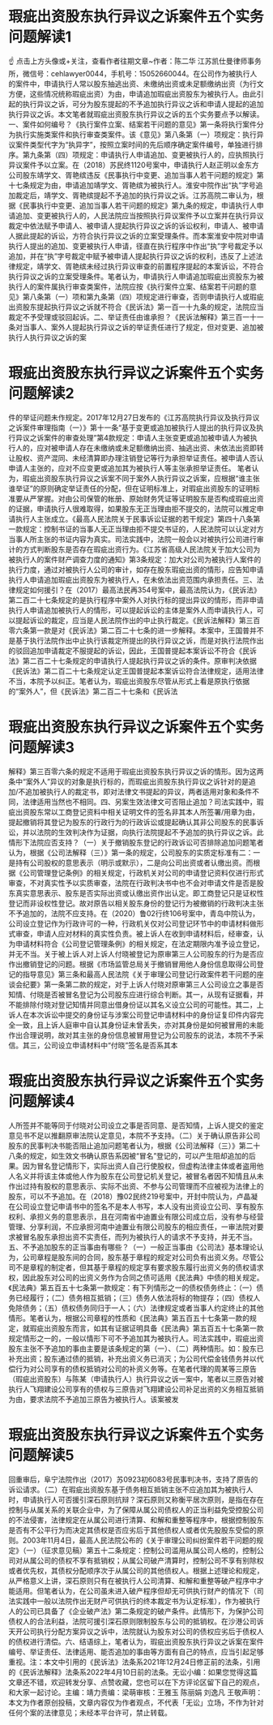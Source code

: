 # 瑕疵出资股东执行异议之诉案件五个实务问题解读1

☝ 点击上方头像或+关注，查看作者往期文章~作者：陈二华 江苏凯仕曼律师事务所，微信号：cehlawyer0044，手机号：15052660044。在公司作为被执行人的案件中，申请执行人常以股东抽逃出资、未缴纳出资或未足额缴纳出资（为行文方便，这些情况统称瑕疵出资）为由，申请追加瑕疵出资股东为被执行人。由此引起的执行异议之诉，可分为股东提起的不予追加执行异议之诉和申请人提起的追加执行异议之诉。本文笔者就瑕疵出资股东执行异议之诉的五个实务要点予以解读。一、案件如何编号？《执行案件立案、结案若干问题的意见》第一条将执行案件分为执行实施类案件和执行审查类案件。该《意见》第八条第（一）项规定：执行异议案件类型代字为“执异字”，按照立案时间的先后顺序确定案件编号，单独进行排序。第九条第（四）项规定：申请执行人申请追加、变更被执行人的，应执照执行异议案件予以立案。在（2018）苏民终1120号案中，申请执行人赵正明以金东方公司股东靖学文、胥艳缤违反《民事执行中变更、追加当事人若干问题的规定》第十七条规定为由，申请追加靖学文、胥艳缤为被执行人。淮安中院作出“执”字号追加裁定后，靖学文、胥艳缤提起不予追加的执行异议之诉。江苏高院二审认为，根据《民事执行中变更、追加当事人若干问题的规定》第九条的规定，申请执行人申请追加、变更被执行人的，人民法院应当按照执行异议案件予以立案并在执行异议裁定中依法赋予申请人、被申请人提起执行异议之诉的诉讼权利，申请人、被申请人据此提起的诉讼，方符合执行异议之诉的立案受理条件。而本案淮安中院对申请执行人提出的追加、变更被执行人申请，径直在执行程序中作出“执”字号裁定予以追加，并在“执”字号裁定中赋予被申请人提起执行异议之诉的权利，违反了上述法律规定，靖学文、胥艳缤未经过执行异议审查的前置程序提起的本案诉讼，不符合执行异议之诉的立案受理条件。笔者认为，申请执行人申请追加瑕疵出资股东为被执行人的案件属执行审查类案件，法院应按《执行案件立案、结案若干问题的意见》第八条第（一）项和第九条第（四）项规定进行审查，否则申请执行人或瑕疵出资股东提起执行异议之诉就不符合《民诉法》第一百一十九条的规定，法院应当裁定不予受理或驳回起诉。二、举证责任由谁承担？《民诉法解释》第三百一十一条对当事人、案外人提起执行异议之诉的举证责任进行了规定，但对变更、追加被执行人执行异议之诉的案

# 瑕疵出资股东执行异议之诉案件五个实务问题解读2

件的举证问题未作规定。2017年12月27日发布的《江苏高院执行异议及执行异议之诉案件审理指南（一）》第十一条“基于变更或追加被执行人提出的执行异议及执行异议之诉案件的审查处理”第4款规定：申请人主张变更或追加被申请人为被执行人的，应对被申请人存在未缴纳或未足额缴纳出资、抽逃出资、未依法出资即转让股权、资产混同、未经清算即办理注销登记等行为承担举证责任。被申请人否认申请人主张的，应对不应变更或追加其为被执行人等主张承担举证责任。 笔者认为，瑕疵出资股东执行异议之诉案不同于案外人执行异议之诉案，应根据“谁主张谁举证”的原则确定举证责任的分配，但在证明标准上，对瑕疵出资股东的证明标准要从严掌握。对由公司保管的帐册、原始财务凭证等证明股东是否构成瑕疵出资的证据，申请执行人很难取得，如果股东无正当理由拒不提交的，法院可以推定申请执行人主张成立。《最高人民法院关于民事诉讼证据的若干规定》第四十八条第一款规定：控制书证的当事人无正当理由拒不提交书证的，人民法院可以认定对方当事人所主张的书证内容为真实。司法实践中，法院一般会以对被执行公司进行审计的方式判断股东是否存在瑕疵出资行为。《江苏省高级人民法院关于加大公司为被执行人的案件财产调查力度的通知》第3条规定：加大对公司为被执行人案件的执行力度，通过对被执行人公司的审计，如存在股东瑕疵出资的情形，应告知申请执行人申请追加瑕疵出资股东为被执行人，在未依法出资范围内承担责任。三、法律规定如何援引？在（2017）最高法民再354号案中，最高法院认为，《民诉法》第二百二十七条规定的是执行程序中案外人对执行标的提出异议的情形，而非申请执行人申请追加被执行人的情形，可以提起诉讼的主体是案外人而申请执行人，可以提起诉讼的裁定，应当是人民法院作出的中止执行裁定。《民诉法解释》第三百零六条第一款是对《民诉法》第二百二十七条的进一步解释。本案中，王国普并不是基于执行法院作出中止执行该裁定所提出的执行异议之诉，而是对执行法院作出的驳回追加申请裁定不服提起的诉讼，因此，王国普提起本案诉讼不符合《民诉法》第二百二十七条规定的申请执行人提起执行异议之诉的条件。原审判决依据《民诉法》第二百二十七条规定认定王国普提起本案诉讼符合法律规定，适用法律不当，本院予以纠正。笔者认为，瑕疵出资股东尽管从形式上看是原执行依据的“案外人”，但《民诉法》第二百二十七条和《民诉法

# 瑕疵出资股东执行异议之诉案件五个实务问题解读3

解释》第三百零六条的规定不适用于瑕疵出资股东执行异议之诉的情形。因为这两条中“案外人”异议的对象是执行标的，而瑕疵出资股东执行异议之诉针对的是追加/不追加被执行人的裁定书，即对法律文书提起的异议，两者适用对象和条件不同，法律适用当然也不相同。四、另案生效法律文可否阻止追加？司法实践中，瑕疵出资股东常以工商登记资料中相关证明文件的签名非其本人所签署/用章为由，提起撤销将其登记为股东的行政行为的行政诉讼或提起确认其非公司股东的民事诉讼，并以法院的生效判决作为证据，向执行法院提起不予追加的执行异议之诉。此情形下法院应否支持？（一）关于撤销股东登记的行政诉讼可否排除追加问题笔者认为，根据《公司法解释（三）》第一条的规定，公司股东的实质定标准有二：一是持有公司股权的意思表示（明示或默示），二是向公司出资或者认缴出资。而根据《公司管理登记条例》的相关规定，行政机关对公司的申请登记资料仅进行形式审查，不对真实性予以实质审查，法院在行政判决书中也不会对申请文件是否是股东真实意思表示、股东是否实际出资或认缴出资作出认定。即工商登记只是证权性登记而非设权性登记。故对原告以相关股东身份的登记行为被撤销的行政判决主张不予追加的，法院不应支持。在（2020）鲁02行终106号案中，青岛中院认为，公司设立登记作为行政许可的一种，行政机关仅对公司登记环节中的申请材料做形式审查，申请人应对材料的真实性负责。被上诉人在收到申请材料后，经审查，认为申请材料符合《公司登记管理条例》的相关规定，在法定期限内准予设立登记，并无不当。关于被上诉人对上诉人付晓被登记为原审第三人公司股东的行为是否应作出撤销登记的问题。根据《市场监管总局关于撤销冒用他人身份信息取得公司登记的指导意见》第三条和最高人民法院《关于审理公司登记行政案件若干问题的座谈会纪要》第一条第二款的规定，对于上诉人付晓对原审第三人公司设立之事是否知情、付晓是否被冒名登记为公司股东应进行综合判断。其一，从现有证据看，并不能排除付晓对登记知情并同意出借身份证以其名义设立公司的可能性。其二，上诉人在本次诉讼中提交的身份证与涉案公司登记申请材料中的身份证复印件内容完全一致，且上诉人庭审中自认其身份证未曾丢失，亦对其身份是如何被冒用的未能作出合理说明，故对其主张的身份信息被冒用登记为公司股东的说法，本院不予采信。其三，公司设立申请材料中“付晓”签名是否系其本

# 瑕疵出资股东执行异议之诉案件五个实务问题解读4

人所签并不能等同于付晓对公司设立之事是否同意、是否知情，上诉人提交的鉴定意见书不足以推翻原审法院认定意见，本院不予支持。（二）关于确认原告非公司股东的民事判决书能否阻止追加问题笔者认为，根据《公司法解释（三）》第二十八条的规定，如生效文书确认原告系因被“冒名”登记的，可以产生阻却追加的后果。因为冒名登记情形下，实际出资人自己行使股权，但虚构法律主体或者盗用他人名义并将该主体或他人作为股东在公司登记机关登记，被冒名者因不知情且从未作出过持有股权的意思表示、实际不出资、不参与公司管理而不应被视为法律上的股东，可以不予追加。在（2018）豫02民终219号案中，开封中院认为，卢晶凝在公司设立登记申请书中的签名不是本人书写，本人没有出资设立公司、享有股东权利、承担义务的意思表示，且在河南省中迪置业有限公司成立后，没有参与经营管理、分享利润，不应承担河南中迪置业有限公司股东的相应责任，一审法院对要求被冒名股东承担出资不实责任，而列为被执行人的请求不予支持，并无不当。五、不予追加股东的正当事由有哪些？（一）一般正当事由《公司法》基本理论认为，公司章程是股东间的合同，股东基于章程的规定对公司负有出资义务。尽管公司不是章程的制定者，但其基于章程的规定享有要求股东履行出资义务的债权请求权，因此股东对公司的出资义务作为合同之债可适用《民法典》中债的相关规定。《民法典》第五百五十七条第一款规定：有下列情形之一的债权债务终止：（一）债务已经履行；（二）债务相互抵销；（三）债务人依法将标的物提存；（四）债权人免除债务；（五）债权债务同归于一人；（六）法律规定或者当事人约定终止的其他情形。笔者认为，根据公司章程的性质和《民法典》第五百五十七条第一款的规定，就瑕疵出资股东而言，如其有证据证明具备《民法典》第五百五十七条第一款规定情形之一的，一般以情形下可不予追加其为被执行人。司法实践中，瑕疵出资股东主张不予追加的事由主要是该条规定的第（一）、（二）两种情形。如：股东已补充出资；股东通过债的抵销，补充出资义务已消灭；为公司代偿金钱债务并以代偿行为对公司享有的债权抵销对公司的补资义务等。在笔者代理的周某等三原告（瑕疵出资股东）与陈某（申请执行人）执行异议之诉一案中，笔者以三原告对被执行人飞翔建设公司享有的债权与三原告对飞翔建设公司补足出资的义务相互抵销为由，要求法院不予追加三原告为被执行人。该案被发

# 瑕疵出资股东执行异议之诉案件五个实务问题解读5

回重审后，阜宁法院作出（2017）苏0923初6083号民事判决书，支持了原告的诉讼请求。（二）在瑕疵出资股东基于债务相互抵销主张不应追加其为被执行人时，申请执行人可否援引深石原则抗辩？深石原则又称衡平居次原则，是指在存在控制与从属关系的关联企业中，为了保障从属公司债权人的正当利益免受控股公司的不法侵害，法律规定在从属公司进行清算、和解和重整等程序中，根据控制股东是否有不公平行为而决定其债权是否应劣后于其他债权人或者优先股股东受偿的原则。2003年11月4日，最高人民法院公布的《关于审理公司纠纷案件若干问题的规定》（一）（征求意见稿）第五十二条规定：控制公司滥用从属公司人格的，控制公司对从属公司的债权不享有抵销权；从属公司破产清算时，控制公司不享有别除权或者优先权，其债权分配顺序次于从属公司的其他债权人。根据上述理论和规定，从严格意义上讲，深石原则只有在被执行人公司清算、和解和重整等破产程序中才能适用。但笔者认为，在公司虽未进入破产程序但却无可供执行财产的情况下（司法实践中一般以法院作出无财产可供执行的终本裁定书为认定标准），作为被执行人的公司已具备了《企业破产法》第二条规定的破产条件。此情形下，为保护公司债权人的合法利益，法院可援引深石原则限制股东与公司的抵销权。在沙港公司诉天开公司执行分配方案异议之诉中，法院就认为股东对公司的债权应劣后于债权人的债权进行清偿。六、结语综上，笔者认为，瑕疵出资股东执行异议之诉案在案件编号、举证责任、法律适用、能否追加的事由等方面有自己的特点，应当引起足够重视。注：本文中引用的《民诉法》法条系2021年12月24日修正前的法条，引用的《民诉法解释》法条系2022年4月10日前的法条。无讼小编：如果您觉得这篇文章还不错，欢迎转发分享、点赞收藏，您也可以在下方评论区留下自己的观点，和大家一起讨论。主编：靖力责编：梁萌审核：王雅玉 陈丽娟 刘逸凡 王敬声明：本文为作者原创投稿，文章内容仅为作者观点，不代表「无讼」立场，不作为针对任何个案的法律意见；未经本平台许可，禁止转载。

